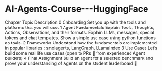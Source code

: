 # AI-Agents-Course---HuggingFace

Chapter	Topic	Description
0	Onboarding	Set you up with the tools and platforms that you will use.
1	Agent Fundamentals	Explain Tools, Thoughts, Actions, Observations, and their formats. Explain LLMs, messages, special tokens and chat templates. Show a simple use case using python functions as tools.
2	Frameworks	Understand how the fundamentals are implemented in popular libraries : smolagents, LangGraph, LLamaIndex
3	Use Cases	Let’s build some real life use cases (open to PRs 🤗 from experienced Agent builders)
4	Final Assignment	Build an agent for a selected benchmark and prove your understanding of Agents on the student leaderboard 🚀
